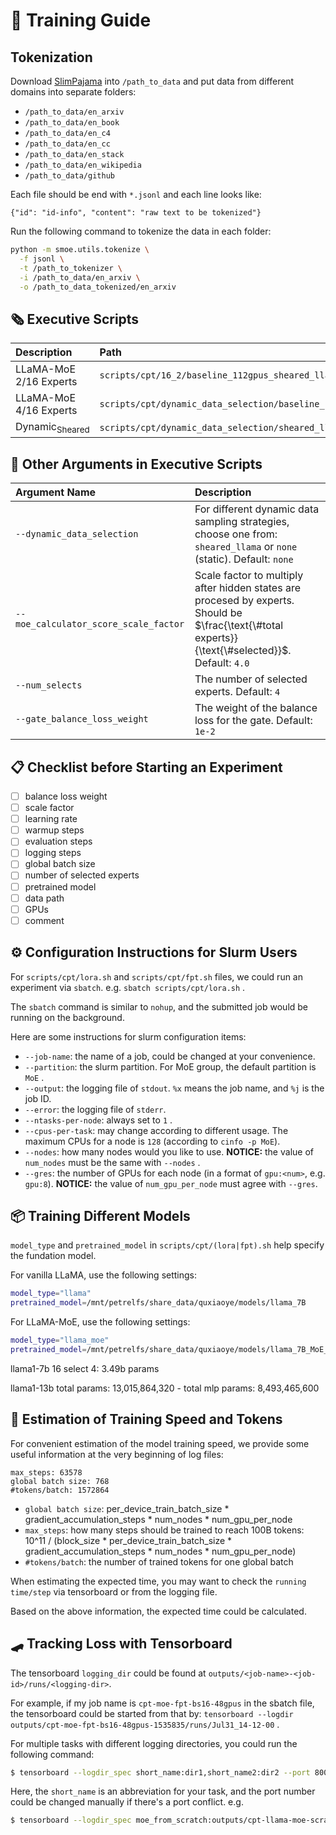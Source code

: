 # 🚅 Training Guide

##  Tokenization

Download [SlimPajama](https://www.cerebras.net/blog/slimpajama-a-627b-token-cleaned-and-deduplicated-version-of-redpajama) into `/path_to_data` and put data from different domains into separate folders:
  - `/path_to_data/en_arxiv`
  - `/path_to_data/en_book`
  - `/path_to_data/en_c4`
  - `/path_to_data/en_cc`
  - `/path_to_data/en_stack`
  - `/path_to_data/en_wikipedia`
  - `/path_to_data/github`

Each file should be end with `*.jsonl` and each line looks like:
```
{"id": "id-info", "content": "raw text to be tokenized"}
```

Run the following command to tokenize the data in each folder:

```bash
python -m smoe.utils.tokenize \
  -f jsonl \
  -t /path_to_tokenizer \
  -i /path_to_data/en_arxiv \
  -o /path_to_data_tokenized/en_arxiv
```

## 🗞️ Executive Scripts

| Description               | Path                                                                                   |
| :------------------------ | :------------------------------------------------------------------------------------- |
| LLaMA-MoE 2/16 Experts    | `scripts/cpt/16_2/baseline_112gpus_sheared_llama_portion_fluency_sf8.sh`               |
| LLaMA-MoE 4/16 Experts    | `scripts/cpt/dynamic_data_selection/baseline_112gpus_sheared_llama_portion_fluency.sh` |
| Dynamic<sub>Sheared</sub> | `scripts/cpt/dynamic_data_selection/sheared_llama_112gpus.sh`                          |

## 🌴 Other Arguments in Executive Scripts

| Argument Name                         | Description                                                                                                                                        |
| :------------------------------------ | :------------------------------------------------------------------------------------------------------------------------------------------------- |
| `--dynamic_data_selection`            | For different dynamic data sampling strategies, choose one from: `sheared_llama` or `none` (static). Default: `none`                               |
| `--moe_calculator_score_scale_factor` | Scale factor to multiply after hidden states are procesed by experts. Should be $\frac{\text{\#total experts}}{\text{\#selected}}$. Default: `4.0` |
| `--num_selects`                       | The number of selected experts. Default: `4`                                                                                                       |
| `--gate_balance_loss_weight`          | The weight of the balance loss for the gate. Default: `1e-2`                                                                                       |

## 📋 Checklist before Starting an Experiment

- [ ] balance loss weight
- [ ] scale factor
- [ ] learning rate
- [ ] warmup steps
- [ ] evaluation steps
- [ ] logging steps
- [ ] global batch size
- [ ] number of selected experts
- [ ] pretrained model
- [ ] data path
- [ ] GPUs
- [ ] comment

## ⚙️ Configuration Instructions for Slurm Users

For `scripts/cpt/lora.sh` and `scripts/cpt/fpt.sh` files, we could run an experiment via `sbatch`. e.g. `sbatch scripts/cpt/lora.sh` .

The `sbatch` command is similar to `nohup`, and the submitted job would be running on the background.

Here are some instructions for slurm configuration items:
- `--job-name`: the name of a job, could be changed at your convenience.
- `--partition`: the slurm partition. For MoE group, the default partition is `MoE` .
- `--output`: the logging file of `stdout`. `%x` means the job name, and `%j` is the job ID.
- `--error`: the logging file of `stderr`.
- `--ntasks-per-node`: always set to `1` .
- `--cpus-per-task`: may change according to different usage. The maximum CPUs for a node is `128` (according to `cinfo -p MoE`).
- `--nodes`: how many nodes would you like to use. **NOTICE:** the value of `num_nodes` must be the same with `--nodes` .
- `--gres`: the number of GPUs for each node (in a format of `gpu:<num>`, e.g. `gpu:8`). **NOTICE:** the value of `num_gpu_per_node` must agree with `--gres`.

## 📦 Training Different Models

`model_type` and `pretrained_model` in `scripts/cpt/(lora|fpt).sh` help specify the fundation model.

For vanilla LLaMA, use the following settings:
```bash
model_type="llama"
pretrained_model=/mnt/petrelfs/share_data/quxiaoye/models/llama_7B
```

For LLaMA-MoE, use the following settings:
```bash
model_type="llama_moe"
pretrained_model=/mnt/petrelfs/share_data/quxiaoye/models/llama_7B_MoE_16Select4-l2_norm
```

llama1-7b 16 select 4: 3.49b params

llama1-13b total params: 13,015,864,320 - total mlp params:  8,493,465,600

## 🧮 Estimation of Training Speed and Tokens

For convenient estimation of the model training speed, we provide some useful information at the very beginning of log files:

```log
max_steps: 63578
global batch size: 768
#tokens/batch: 1572864
```

- `global batch size`: per_device_train_batch_size * gradient_accumulation_steps * num_nodes * num_gpu_per_node
- `max_steps`: how many steps should be trained to reach 100B tokens: 10^11 / (block_size * per_device_train_batch_size * gradient_accumulation_steps * num_nodes * num_gpu_per_node)
- `#tokens/batch`: the number of trained tokens for one global batch

When estimating the expected time, you may want to check the `running time/step` via tensorboard or from the logging file.

Based on the above information, the expected time could be calculated.

## 🛹 Tracking Loss with Tensorboard

The tensorboard `logging_dir` could be found at `outputs/<job-name>-<job-id>/runs/<logging-dir>`.

For example, if my job name is `cpt-moe-fpt-bs16-48gpus` in the sbatch file, the tensorboard could be started from that by: `tensorboard --logdir outputs/cpt-moe-fpt-bs16-48gpus-1535835/runs/Jul31_14-12-00` .

For multiple tasks with different logging directories, you could run the following command:

```bash
$ tensorboard --logdir_spec short_name:dir1,short_name2:dir2 --port 8001
```

Here, the `short_name` is an abbreviation for your task, and the port number could be changed manually if there's a port conflict. e.g.

```bash
$ tensorboard --logdir_spec moe_from_scratch:outputs/cpt-llama-moe-scratch-lora-bs16-1476932/runs/Jul26_21-53-42,moe_lora:outputs/cpt-llama-lora-bs16-1476918/runs/Jul26_21-31-09 --port 8001
```
